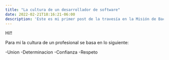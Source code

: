 ```yaml
---
title: "La cultura de un desarrollador de software"
date: 2022-02-21T18:16:21-06:00
description: 'Este es mi primer post de la travesía en la Misión de Backend con Node JS de Launch X.'
---
```


Hi!!

Para mi la cultura de un profesional se basa en lo siguiente:

-Union
-Determinacion
-Confianza
-Respeto
